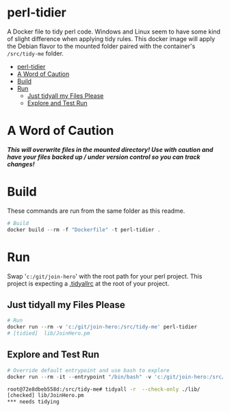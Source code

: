 # perl-tidier

A Docker file to tidy perl code. Windows and Linux seem to have some kind of slight difference when applying tidy rules. This docker image will apply the Debian flavor to the mounted folder paired with the container's `/src/tidy-me` folder. 

- [perl-tidier](#perl-tidier)
- [A Word of Caution](#A-Word-of-Caution)
- [Build](#Build)
- [Run](#Run)
  - [Just tidyall my Files Please](#Just-tidyall-my-Files-Please)
  - [Explore and Test Run](#Explore-and-Test-Run)

# A Word of Caution
***This will overwrite files in the mounted directory! Use with caution and have your files backed up / under version control so you can track changes!***

# Build
These commands are run from the same folder as this readme.


```powershell
# Build
docker build --rm -f "Dockerfile" -t perl-tidier .

```
# Run

Swap '`c:/git/join-hero`' with the root path for your perl project. This project is expecting a [.tidyallrc](https://metacpan.org/pod/distribution/Code-TidyAll/bin/tidyall) at the root of your project.

## Just tidyall my Files Please

``` powershell
# Run
docker run --rm -v 'c:/git/join-hero:/src/tidy-me' perl-tidier
# [tidied]  lib/JoinHero.pm

```

## Explore and Test Run

```powershell
# Override default entrypoint and use bash to explore
docker run --rm -it --entrypoint "/bin/bash" -v 'c:/git/join-hero:/src/tidy-me' perl-tidier
```

```bash
root@72e8dbeb558d:/src/tidy-me# tidyall -r  --check-only ./lib/
[checked] lib/JoinHero.pm
*** needs tidying
```